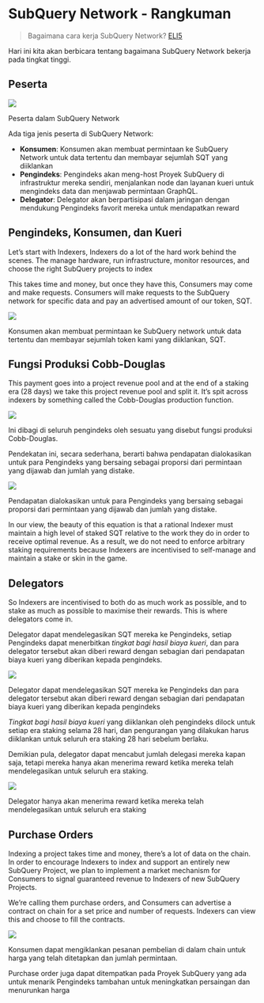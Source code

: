 # SubQuery Network - Rangkuman

> Bagaimana cara kerja SubQuery Network? [ELI5](https://www.dictionary.com/e/slang/eli5/#:~:text=ELI5%20stands%20for%20the%20phrase,naive%20understanding%20of%20the%20issue.)

Hari ini kita akan berbicara tentang bagaimana SubQuery Network bekerja pada tingkat tinggi.

## Peserta


![](https://miro.medium.com/max/1400/1*9993cakplwupZC5tbUv3vA.png)

Peserta dalam SubQuery Network

Ada tiga jenis peserta di SubQuery Network:

-   **Konsumen**: Konsumen akan membuat permintaan ke SubQuery Network untuk data tertentu dan membayar sejumlah SQT yang diiklankan
-   **Pengindeks**: Pengindeks akan meng-host Proyek SubQuery di infrastruktur mereka sendiri, menjalankan node dan layanan kueri untuk mengindeks data dan menjawab permintaan GraphQL.
-   **Delegator**: Delegator akan berpartisipasi dalam jaringan dengan mendukung Pengindeks favorit mereka untuk mendapatkan reward

## Pengindeks, Konsumen, dan Kueri

Let’s start with Indexers, Indexers do a lot of the hard work behind the scenes. The manage hardware, run infrastructure, monitor resources, and choose the right SubQuery projects to index

This takes time and money, but once they have this, Consumers may come and make requests. Consumers will make requests to the SubQuery network for specific data and pay an advertised amount of our token, SQT.

![](https://miro.medium.com/max/1400/1*dKLkzSc2uXYaPW_IXUxstQ.png)

Konsumen akan membuat permintaan ke SubQuery network untuk data tertentu dan membayar sejumlah token kami yang diiklankan, SQT.

## Fungsi Produksi Cobb-Douglas

This payment goes into a project revenue pool and at the end of a staking era (28 days) we take this project revenue pool and split it. It’s spit across indexers by something called the Cobb-Douglas production function.

![](https://miro.medium.com/max/1400/1*E-W7o7cWoclxHb8rXAMdpA.png)

Ini dibagi di seluruh pengindeks oleh sesuatu yang disebut fungsi produksi Cobb-Douglas.

Pendekatan ini, secara sederhana, berarti bahwa pendapatan dialokasikan untuk para Pengindeks yang bersaing sebagai proporsi dari permintaan yang dijawab dan jumlah yang distake.

![](https://miro.medium.com/max/1400/1*VhDu2BGDxd3ob7z9XkoOXA.png)

Pendapatan dialokasikan untuk para Pengindeks yang bersaing sebagai proporsi dari permintaan yang dijawab dan jumlah yang distake.

In our view, the beauty of this equation is that a rational Indexer must maintain a high level of staked SQT relative to the work they do in order to receive optimal revenue. As a result, we do not need to enforce arbitrary staking requirements because Indexers are incentivised to self-manage and maintain a stake or skin in the game.

## Delegators

So Indexers are incentivised to both do as much work as possible, and to stake as much as possible to maximise their rewards. This is where delegators come in.

Delegator dapat mendelegasikan SQT mereka ke Pengindeks, setiap Pengindeks dapat menerbitkan _tingkat bagi hasil biaya kueri_, dan para delegator tersebut akan diberi reward dengan sebagian dari pendapatan biaya kueri yang diberikan kepada pengindeks.

![](https://miro.medium.com/max/1400/1*YoN7PV7h3a2nAFN-ODqILg.png)

Delegator dapat mendelegasikan SQT mereka ke Pengindeks dan para delegator tersebut akan diberi reward dengan sebagian dari pendapatan biaya kueri yang diberikan kepada pengindeks

_Tingkat bagi hasil biaya kueri_ yang diiklankan oleh pengindeks dilock untuk setiap era staking selama 28 hari, dan pengurangan yang dilakukan harus diiklankan untuk seluruh era staking 28 hari sebelum berlaku.

Demikian pula, delegator dapat mencabut jumlah delegasi mereka kapan saja, tetapi mereka hanya akan menerima reward ketika mereka telah mendelegasikan untuk seluruh era staking.

![](https://miro.medium.com/max/1400/0*we0k4A07pbj86COZ)

Delegator hanya akan menerima reward ketika mereka telah mendelegasikan untuk seluruh era staking

## Purchase Orders

Indexing a project takes time and money, there’s a lot of data on the chain. In order to encourage Indexers to index and support an entirely new SubQuery Project, we plan to implement a market mechanism for Consumers to signal guaranteed revenue to Indexers of new SubQuery Projects.

We’re calling them purchase orders, and Consumers can advertise a contract on chain for a set price and number of requests. Indexers can view this and choose to fill the contracts.

![](https://miro.medium.com/max/1400/1*IPtaZlt24E7h9bKNZWdSCw.png)

Konsumen dapat mengiklankan pesanan pembelian di dalam chain untuk harga yang telah ditetapkan dan jumlah permintaan.

Purchase order juga dapat ditempatkan pada Proyek SubQuery yang ada untuk menarik Pengindeks tambahan untuk meningkatkan persaingan dan menurunkan harga